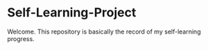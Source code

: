 # Self-Learning-Project
Welcome. This repository is basically the record of my self-learning progress.
